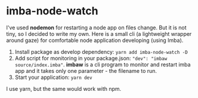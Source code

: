 # imba-node-watch
I've used **nodemon** for restarting a node app on files change. But it is not tiny, so I decided to write my own. Here is a small cli (a lightweight wrapper around gaze) for comfortable node application developing (using Imba).

1. Install package as develop dependency: `yarn add imba-node-watch -D`
2. Add script for monitoring in your package.json: `"dev": "imbaw source/index.imba"`. **imbaw** is a cli program to monitor and restart imba app and it takes only one parameter - the filename to run.
3. Start your application: `yarn dev`

I use yarn, but the same would work with npm.
